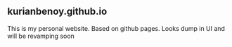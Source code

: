 ## kurianbenoy.github.io

This is my personal website. Based on github pages. Looks dump in UI and will be revamping soon
